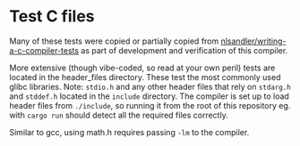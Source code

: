 # Test C files

Many of these tests were copied or partially copied from [nlsandler/writing-a-c-compiler-tests](https://github.com/nlsandler/writing-a-c-compiler-tests) as part of development and verification of this compiler.

More extensive (though vibe-coded, so read at your own peril) tests are located in the header_files directory. These test the most commonly used glibc libraries. Note: `stdio.h` and any other header files that rely on `stdarg.h` and `stddef.h` located in the `include` directory. The compiler is set up to load header files from `./include`, so running it from the root of this repository eg. with `cargo run` should detect all the required files correctly.

Similar to gcc, using math.h requires passing `-lm` to the compiler.
